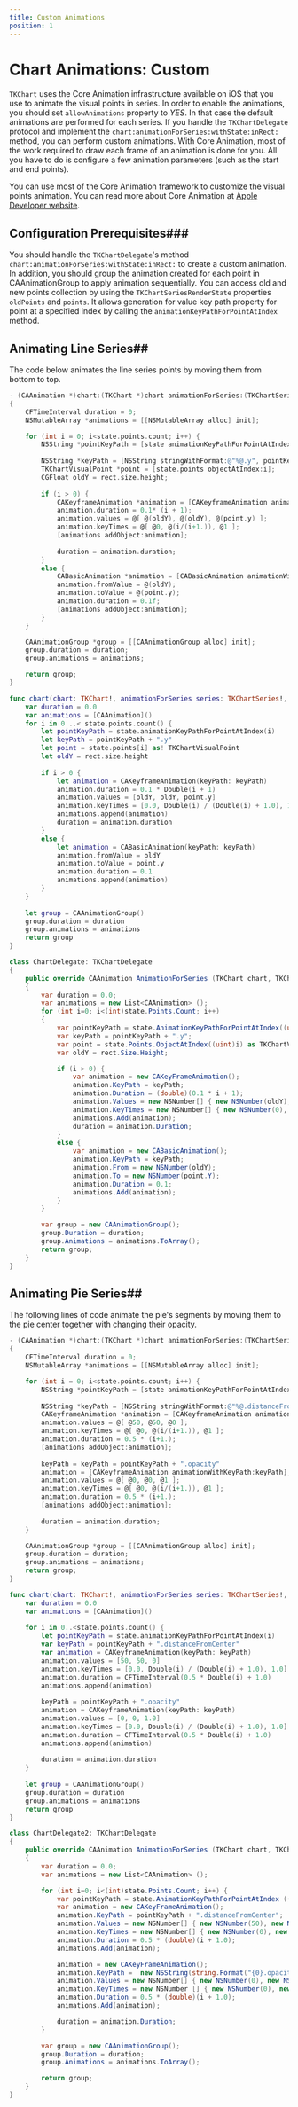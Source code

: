 ```yaml
---
title: Custom Animations
position: 1
---
```


# Chart Animations: Custom

<code>TKChart</code> uses the Core Animation infrastructure available on iOS that you use to animate the visual points in series. In order to enable the animations, you should set <code>allowAnimations</code> property to *YES*. In that case the default animations are performed for each series. If you handle the <code>TKChartDelegate</code> protocol and implement the <code>chart:animationForSeries:withState:inRect:</code> method, you can perform custom animations. With Core Animation, most of the work required to draw each frame of an animation is done for you. All you have to do is configure a few animation parameters (such as the start and end points).

You can use most of the Core Animation framework to customize the visual points animation. You can read more about Core Animation at [Apple Developer website](https://developer.apple.com/library/mac/documentation/cocoa/Conceptual/CoreAnimation_guide/Introduction/Introduction.html).

## Configuration Prerequisites###

You should handle the <code>TKChartDelegate</code>'s method <code>chart:animationForSeries:withState:inRect:</code> to create a custom animation. In addition, you should group the animation created for each point in CAAnimationGroup to apply animation sequentially. You can access old and new points collection by using the <code>TKChartSeriesRenderState</code> properties <code>oldPoints</code> and <code>points</code>. It allows generation for value key path property for point at a specified index by calling the <code>animationKeyPathForPointAtIndex</code> method.

## Animating Line Series##

The code below animates the line series points by moving them from bottom to top.

```Objective-C
- (CAAnimation *)chart:(TKChart *)chart animationForSeries:(TKChartSeries *)series withState:(TKChartSeriesRenderState *)state inRect:(CGRect)rect
{
    CFTimeInterval duration = 0;
    NSMutableArray *animations = [[NSMutableArray alloc] init];

    for (int i = 0; i<state.points.count; i++) {
        NSString *pointKeyPath = [state animationKeyPathForPointAtIndex:i];
    
        NSString *keyPath = [NSString stringWithFormat:@"%@.y", pointKeyPath];
        TKChartVisualPoint *point = [state.points objectAtIndex:i];
        CGFloat oldY = rect.size.height;
        
        if (i > 0) {
            CAKeyframeAnimation *animation = [CAKeyframeAnimation animationWithKeyPath:keyPath];
            animation.duration = 0.1* (i + 1);
            animation.values = @[ @(oldY), @(oldY), @(point.y) ];
            animation.keyTimes = @[ @0, @(i/(i+1.)), @1 ];
            [animations addObject:animation];
            
            duration = animation.duration;
        }
        else {
            CABasicAnimation *animation = [CABasicAnimation animationWithKeyPath:keyPath];
            animation.fromValue = @(oldY);
            animation.toValue = @(point.y);
            animation.duration = 0.1f;
            [animations addObject:animation];
        }
    }

    CAAnimationGroup *group = [[CAAnimationGroup alloc] init];
    group.duration = duration;
    group.animations = animations;

    return group;
}
```
```Swift
func chart(chart: TKChart!, animationForSeries series: TKChartSeries!, withState state: TKChartSeriesRenderState!, inRect rect: CGRect) -> CAAnimation! {
    var duration = 0.0
    var animations = [CAAnimation]()
    for i in 0 ..< state.points.count() {
        let pointKeyPath = state.animationKeyPathForPointAtIndex(i)
        let keyPath = pointKeyPath + ".y"
        let point = state.points[i] as! TKChartVisualPoint
        let oldY = rect.size.height
        
        if i > 0 {
            let animation = CAKeyframeAnimation(keyPath: keyPath)
            animation.duration = 0.1 * Double(i + 1)
            animation.values = [oldY, oldY, point.y]
            animation.keyTimes = [0.0, Double(i) / (Double(i) + 1.0), 1.0]
            animations.append(animation)
            duration = animation.duration
        }
        else {
            let animation = CABasicAnimation(keyPath: keyPath)
            animation.fromValue = oldY
            animation.toValue = point.y
            animation.duration = 0.1
            animations.append(animation)
        }
    }
    
    let group = CAAnimationGroup()
    group.duration = duration
    group.animations = animations
    return group
}
```
```C#
class ChartDelegate: TKChartDelegate
{
    public override CAAnimation AnimationForSeries (TKChart chart, TKChartSeries series, TKChartSeriesRenderState state, CGRect rect)
    {
        var duration = 0.0;
        var animations = new List<CAAnimation> ();
        for (int i=0; i<(int)state.Points.Count; i++) 
        {
            var pointKeyPath = state.AnimationKeyPathForPointAtIndex((uint)i);
            var keyPath = pointKeyPath + ".y";
            var point = state.Points.ObjectAtIndex((uint)i) as TKChartVisualPoint;
            var oldY = rect.Size.Height;

            if (i > 0) {
                var animation = new CAKeyFrameAnimation();
                animation.KeyPath = keyPath;
                animation.Duration = (double)(0.1 * i + 1);
                animation.Values = new NSNumber[] { new NSNumber(oldY), new NSNumber(oldY), new NSNumber(point.Y) };
                animation.KeyTimes = new NSNumber[] { new NSNumber(0), new NSNumber(i / (i + 1.0)), new NSNumber(1.0) };
                animations.Add(animation);
                duration = animation.Duration;
            }
            else {
                var animation = new CABasicAnimation();
                animation.KeyPath = keyPath;
                animation.From = new NSNumber(oldY);
                animation.To = new NSNumber(point.Y);
                animation.Duration = 0.1;
                animations.Add(animation);
            }
        }

        var group = new CAAnimationGroup();
        group.Duration = duration;
        group.Animations = animations.ToArray();
        return group;
    }
}
```

## Animating Pie Series##

The following lines of code animate the pie's segments by moving them to the pie center together with changing their opacity.

```Objective-C
- (CAAnimation *)chart:(TKChart *)chart animationForSeries:(TKChartSeries *)series withState:(TKChartSeriesRenderState *)state inRect:(CGRect)rect
{
    CFTimeInterval duration = 0;
    NSMutableArray *animations = [[NSMutableArray alloc] init];

    for (int i = 0; i<state.points.count; i++) {
        NSString *pointKeyPath = [state animationKeyPathForPointAtIndex:i];
    
        NSString *keyPath = [NSString stringWithFormat:@"%@.distanceFromCenter", pointKeyPath];
        CAKeyframeAnimation *animation = [CAKeyframeAnimation animationWithKeyPath:keyPath];
        animation.values = @[ @50, @50, @0 ];
        animation.keyTimes = @[ @0, @(i/(i+1.)), @1 ];
        animation.duration = 0.5 * (i+1.);
        [animations addObject:animation];
    
        keyPath = keyPath = pointKeyPath + ".opacity"
        animation = [CAKeyframeAnimation animationWithKeyPath:keyPath];
        animation.values = @[ @0, @0, @1 ];
        animation.keyTimes = @[ @0, @(i/(i+1.)), @1 ];
        animation.duration = 0.5 * (i+1.);
        [animations addObject:animation];
    
        duration = animation.duration;
    }

    CAAnimationGroup *group = [[CAAnimationGroup alloc] init];
    group.duration = duration;
    group.animations = animations;
    return group;
}
```
```Swift
func chart(chart: TKChart!, animationForSeries series: TKChartSeries!, withState state: TKChartSeriesRenderState!, inRect rect: CGRect) -> CAAnimation! {
    var duration = 0.0
    var animations = [CAAnimation]()
    
    for i in 0..<state.points.count() {
        let pointKeyPath = state.animationKeyPathForPointAtIndex(i)
        var keyPath = pointKeyPath + ".distanceFromCenter"
        var animation = CAKeyframeAnimation(keyPath: keyPath)
        animation.values = [50, 50, 0]
        animation.keyTimes = [0.0, Double(i) / (Double(i) + 1.0), 1.0]
        animation.duration = CFTimeInterval(0.5 * Double(i) + 1.0)
        animations.append(animation)
        
        keyPath = pointKeyPath + ".opacity"
        animation = CAKeyframeAnimation(keyPath: keyPath)
        animation.values = [0, 0, 1.0]
        animation.keyTimes = [0.0, Double(i) / (Double(i) + 1.0), 1.0]
        animation.duration = CFTimeInterval(0.5 * Double(i) + 1.0)
        animations.append(animation)
        
        duration = animation.duration
    }
    
    let group = CAAnimationGroup()
    group.duration = duration
    group.animations = animations
    return group
}
```
```C#
class ChartDelegate2: TKChartDelegate
{
    public override CAAnimation AnimationForSeries (TKChart chart, TKChartSeries series, TKChartSeriesRenderState state, CGRect rect)
    {
        var duration = 0.0;
        var animations = new List<CAAnimation> ();

        for (int i=0; i<(int)state.Points.Count; i++) {
            var pointKeyPath = state.AnimationKeyPathForPointAtIndex ((uint)i);
            var animation = new CAKeyFrameAnimation();
            animation.KeyPath = pointKeyPath + ".distanceFromCenter";
            animation.Values = new NSNumber[] { new NSNumber(50), new NSNumber(50), new NSNumber(0) };
            animation.KeyTimes = new NSNumber[] { new NSNumber(0), new NSNumber(i / (i + 1.0)), new NSNumber(1) };
            animation.Duration = 0.5 * (double)(i + 1.0);
            animations.Add(animation);

            animation = new CAKeyFrameAnimation();
            animation.KeyPath =  new NSString(string.Format("{0}.opacity", pointKeyPath));
            animation.Values = new NSNumber[] { new NSNumber(0), new NSNumber(0), new NSNumber(1) };
            animation.KeyTimes = new NSNumber [] { new NSNumber(0), new NSNumber(i / (i + 1.0)), new NSNumber(1) };
            animation.Duration = 0.5 * (double)(i + 1.0);
            animations.Add(animation);

            duration = animation.Duration;
        }

        var group = new CAAnimationGroup();
        group.Duration = duration;
        group.Animations = animations.ToArray();

        return group;
    }
}
```
